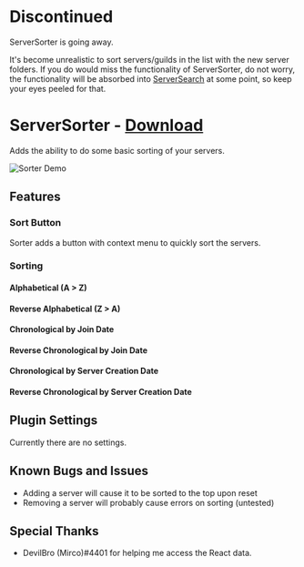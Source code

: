 # Discontinued

ServerSorter is going away.

It's become unrealistic to sort servers/guilds in the list with the new server folders. If you do would miss the functionality of ServerSorter, do not worry, the functionality will be absorbed into [ServerSearch](https://github.com/rauenzi/BetterDiscordAddons/tree/master/Plugins/ServerSearch) at some point, so keep your eyes peeled for that.

# ServerSorter - [Download](https://betterdiscord.net/ghdl?url=https://raw.githubusercontent.com/rauenzi/BetterDiscordAddons/master/Plugins/ServerSorter/ServerSorter.plugin.js)

Adds the ability to do some basic sorting of your servers.

![Sorter Demo](https://thumbs.gfycat.com/KeenDisastrousBighornedsheep-size_restricted.gif)

## Features

### Sort Button
Sorter adds a button with context menu to quickly sort the servers.

### Sorting

#### Alphabetical (A > Z)

#### Reverse Alphabetical (Z > A)

#### Chronological by Join Date

#### Reverse Chronological by Join Date

#### Chronological by Server Creation Date

#### Reverse Chronological by Server Creation Date

## Plugin Settings

Currently there are no settings. 

## Known Bugs and Issues
 - Adding a server will cause it to be sorted to the top upon reset
 - Removing a server will probably cause errors on sorting (untested)

## Special Thanks
 - DevilBro (Mirco)#4401 for helping me access the React data.
